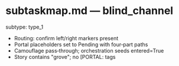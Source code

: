 # subtaskmap.md — blind_channel

subtype: type_1

- Routing: confirm left/right markers present
- Portal placeholders set to Pending with four‑part paths
- Camouflage pass‑through; orchestration seeds entered=True
- Story contains "grove"; no [PORTAL: tags
